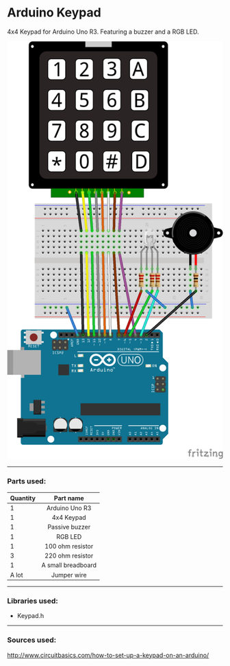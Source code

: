 # Arduino Keypad
4x4 Keypad for Arduino Uno R3. Featuring a buzzer and a RGB LED.

![alt text](https://github.com/PyhaMarkus/arduino-keypad/blob/master/pictures/keypad_bb.png "Arduino Keypad")

---

### Parts used:
| Quantity | Part name                             |
| -------- |:-------------:                        |
| 1        | Arduino Uno R3                        |
| 1        | 4x4 Keypad                            |
| 1        | Passive buzzer                        |
| 1        | RGB LED                               |
| 1        | 100 ohm resistor                      |
| 3        | 220 ohm resistor                      |
| 1        | A small breadboard                    |
| A lot    | Jumper wire                           |

---

### Libraries used:
* Keypad.h

---

### Sources used:
http://www.circuitbasics.com/how-to-set-up-a-keypad-on-an-arduino/
